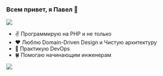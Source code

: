 ### Всем привет, я Павел 👋

![](https://komarev.com/ghpvc/?username=paulmixxx)

- :v: Программирую на PHP и не только
- :heart: Люблю Domain-Driven Design и Чистую архитектуру
- :ship: Практикую DevOps
- :four_leaf_clover: Помогаю начинающим инженерам


![](https://github-profile-summary-cards.vercel.app/api/cards/profile-details?username=paulmixxx&theme=solarized_dark)

<!--
**paulmixxx/paulmixxx** is a ✨ _special_ ✨ repository because its `README.md` (this file) appears on your GitHub profile.

### Hi there 👋

Here are some ideas to get you started:

- 🔭 I’m currently working on ...
- 🌱 I’m currently learning ...
- 👯 I’m looking to collaborate on ...
- 🤔 I’m looking for help with ...
- 💬 Ask me about ...
- 📫 How to reach me: ...
- 😄 Pronouns: ...
- ⚡ Fun fact: ...

![](https://github-profile-summary-cards.vercel.app/api/cards/profile-details?username=paulmixxx&theme=solarized_dark)

![](https://github-profile-summary-cards.vercel.app/api/cards/most-commit-language?username=paulmixxx&theme=solarized_dark) 
![](https://github-profile-summary-cards.vercel.app/api/cards/repos-per-language?username=paulmixxx&theme=solarized_dark)

![](https://github-profile-summary-cards.vercel.app/api/cards/stats?username=paulmixxx&theme=solarized_dark) 
![](https://github-profile-summary-cards.vercel.app/api/cards/productive-time?username=paulmixxx&theme=solarized_dark)

-->

